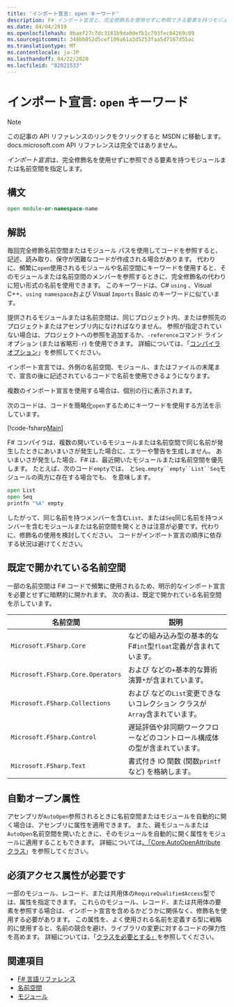```yaml
---
title: 'インポート宣言: open キーワード'
description: F# インポート宣言と、完全修飾名を使用せずに参照できる要素を持つモジュールまたは名前空間を指定する方法について説明します。
ms.date: 04/04/2019
ms.openlocfilehash: 0baef27c7dc3181b9da0defb1c793fec04269c09
ms.sourcegitcommit: 348bb052d5cef109a61a3d5253faa5d7167d55ac
ms.translationtype: MT
ms.contentlocale: ja-JP
ms.lasthandoff: 04/22/2020
ms.locfileid: "82021533"
---
```

# <a name="import-declarations-the-open-keyword"></a>インポート宣言: `open` キーワード

> [!NOTE]
> この記事の API リファレンスのリンクをクリックすると MSDN に移動します。  docs.microsoft.com API リファレンスは完全ではありません。

*インポート宣言*は、完全修飾名を使用せずに参照できる要素を持つモジュールまたは名前空間を指定します。

## <a name="syntax"></a>構文

```fsharp
open module-or-namespace-name
```

## <a name="remarks"></a>解説

毎回完全修飾名前空間またはモジュール パスを使用してコードを参照すると、記述、読み取り、保守が困難なコードが作成される場合があります。 代わりに、頻繁に`open`使用されるモジュールや名前空間にキーワードを使用すると、そのモジュールまたは名前空間のメンバーを参照するときに、完全修飾名の代わりに短い形式の名前を使用できます。 このキーワードは、C# `using` 、Visual C++、`using namespace`および Visual `Imports` Basic のキーワードに似ています。

提供されるモジュールまたは名前空間は、同じプロジェクト内、または参照先のプロジェクトまたはアセンブリ内になければなりません。 参照が指定されていない場合は、プロジェクトへの参照を追加するか、`-reference`コマンド ライン オプション (または省略形`-r`) を使用できます。 詳細については、「[コンパイラ オプション](compiler-options.md)」を参照してください。

インポート宣言では、外側の名前空間、モジュール、またはファイルの末尾まで、宣言の後に記述されているコードで名前を使用できるようになります。

複数のインポート宣言を使用する場合は、個別の行に表示されます。

次のコードは、コードを簡略化`open`するためにキーワードを使用する方法を示しています。

[!code-fsharp[Main](~/samples/snippets/fsharp/lang-ref-2/snippet6801.fs)]

F# コンパイラは、複数の開いているモジュールまたは名前空間で同じ名前が発生したときにあいまいさが発生した場合に、エラーや警告を生成しません。 あいまいさが発生した場合、F# は、最近開いたモジュールまたは名前空間を優先します。 たとえば、次のコード`empty`では、 と`Seq.empty``empty``List``Seq`モジュールの両方に存在する場合でも、 を意味します。

```fsharp
open List
open Seq
printfn "%A" empty
```

したがって、同じ名前を持つメンバーを含む`List`、または`Seq`同じ名前を持つメンバーを含むモジュールまたは名前空間を開くときは注意が必要です。代わりに、修飾名の使用を検討してください。 コードがインポート宣言の順序に依存する状況は避けてください。

## <a name="namespaces-that-are-open-by-default"></a>既定で開かれている名前空間

一部の名前空間は F# コードで頻繁に使用されるため、明示的なインポート宣言を必要とせずに暗黙的に開かれます。 次の表は、既定で開かれている名前空間を示しています。

|名前空間|説明|
|---------|-----------|
|`Microsoft.FSharp.Core`|などの組み込み型の基本的な F#`int`型`float`定義が含まれています。|
|`Microsoft.FSharp.Core.Operators`|および などの`+`基本的な算術演算`*`が含まれています。|
|`Microsoft.FSharp.Collections`|および などの`List`変更できないコレクション クラスが`Array`含まれています。|
|`Microsoft.FSharp.Control`|遅延評価や非同期ワークフローなどのコントロール構成体の型が含まれています。|
|`Microsoft.FSharp.Text`|書式付き IO 関数 (関数`printf`など) を格納します。|

## <a name="autoopen-attribute"></a>自動オープン属性

アセンブリが`AutoOpen`参照されるときに名前空間またはモジュールを自動的に開く場合は、アセンブリに属性を適用できます。 また、親モジュールまたは`AutoOpen`名前空間を開いたときに、そのモジュールを自動的に開く属性をモジュールに適用することもできます。 詳細については[、「Core.AutoOpenAttribute クラス](https://msdn.microsoft.com/visualfsharpdocs/conceptual/core.autoopenattribute-class-%5bfsharp%5d)」を参照してください。

## <a name="requirequalifiedaccess-attribute"></a>必須アクセス属性が必要です

一部のモジュール、レコード、または共用体の`RequireQualifiedAccess`型では、属性を指定できます。 これらのモジュール、レコード、または共用体の要素を参照する場合は、インポート宣言を含めるかどうかに関係なく、修飾名を使用する必要があります。 この属性を、よく使用される名前を定義する型に戦略的に使用すると、名前の競合を避け、ライブラリの変更に対するコードの弾力性を高めます。 詳細については、「[クラスを必要とする」](https://msdn.microsoft.com/visualfsharpdocs/conceptual/core.requirequalifiedaccessattribute-class-%5Bfsharp%5D)を参照してください。

## <a name="see-also"></a>関連項目

- [F# 言語リファレンス](index.md)
- [名前空間](namespaces.md)
- [モジュール](modules.md)
